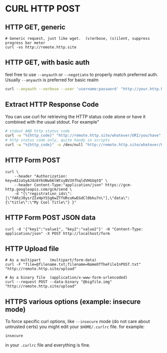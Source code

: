 # CURL HTTP POST

## HTTP GET, generic
```
# Generic request, just like wget.  (v)erbose, (s)ilent, suppress progress bar meter
curl -vs http://remote.http.site
```

## HTTP GET, with basic auth
feel free to use `--anyauth` or `--negotiate` to properly match preferred auth.  
Usually `--anyauth` is preferred for basic realm
```sh
curl --anyauth --verbose --user 'username:password' "http://your.http.host.name/YOUR/REST/API"
```

## Extract HTTP Response Code
You can use curl for retrieving the HTTP status code alone or have it combined with the usual stdout.
For example"
```sh
# stdout AND http status code
curl -w "%{http_code}" "http://remote.http.site/whatever/URI/you/have"
# http status code only, quite handy in scripts
curl -w "%{http_code}" -o /dev/null "http://remote.http.site/whatever/URI/you/have"
```

## HTTP Form POST
```
curl \
    --header "Authorization: key=AIzaSyAJdz6YkUNwb6lWtsyBV3XfhqldVHGUqtQ" \
    --header Content-Type:"application/json" https://gcm-http.googleapis.com/gcm/send \
    -d "{\"registration_ids\":[\"fARzJ0ysrZIxHpYSSg6wZTfURcuKwEGdCl0bku7n\"],\"data\":{\"title\":\"My Cool Title\"} }"
```

## HTTP Form POST JSON data
```
curl -d '{"key1":"value1", "key2":"value2"}' -H "Content-Type: application/json" -X POST http://localhost/form
```

## HTTP Upload file
```
# As a multipart    (multipart/form-data)
curl -F "file=@filename.txt;filename=NameOfTheFileInPOST.txt" "http://remote.http.site/upload"

# As a binary file  (application/x-www-form-urlencoded)
curl --request POST --data-binary "@bigfile.img" "http://remote.http.site/upload"
```

## HTTPS various options (example: insecure mode)
To force specific curl options, like `--insecure` mode (do not care about untrusted certs) you might edit your `$HOME/.curlrc` file.
for example:
```
insecure
```
in your `.curlrc` file and everything is fine.
